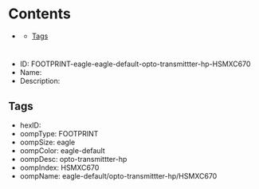 



Contents
========

* [](#)
	* [Tags](#tags)

# 

- ID: FOOTPRINT-eagle-eagle-default-opto-transmittter-hp-HSMXC670
- Name: 
- Description: 

## Tags

- hexID: 
- oompType: FOOTPRINT
- oompSize: eagle
- oompColor: eagle-default
- oompDesc: opto-transmittter-hp
- oompIndex: HSMXC670
- oompName: eagle-default/opto-transmittter-hp/HSMXC670
